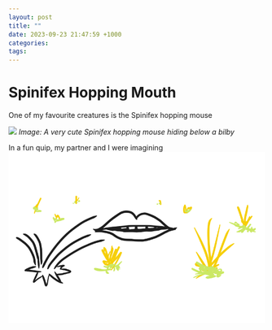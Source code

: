 ```yaml
---
layout: post
title: ""
date: 2023-09-23 21:47:59 +1000
categories: 
tags:
---
```

# Spinifex Hopping Mouth
One of my favourite creatures is the Spinifex hopping mouse

![](https://upload.wikimedia.org/wikipedia/commons/e/ed/Bilby_at_Sydney_Wildlife_World.jpg)
*Image: A very cute Spinifex hopping mouse hiding below a bilby*

In a fun quip, my partner and I were imagining 
![spinifex-hopping-mouth-drawing](../assets/img/spinifex-hopping-mouth-drawing.svg)